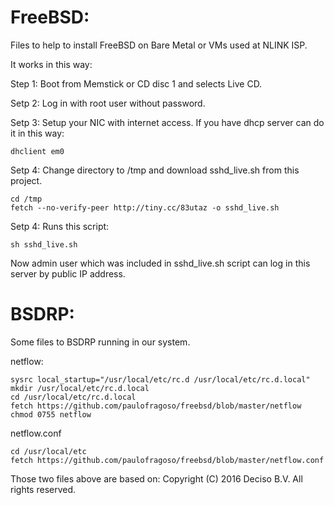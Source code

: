 # FreeBSD:

Files to help to install FreeBSD on Bare Metal or VMs used at NLINK ISP.

It works in this way:

Step 1: Boot from Memstick or CD disc 1 and selects Live CD.

Setp 2: Log in with root user without password.

Setp 3: Setup your NIC with internet access. If you have dhcp server can do it in this way:

	dhclient em0

Setp 4: Change directory to /tmp and download sshd_live.sh from this project.

	cd /tmp
	fetch --no-verify-peer http://tiny.cc/83utaz -o sshd_live.sh

Setp 4: Runs this script:

	sh sshd_live.sh

Now admin user which was included in sshd_live.sh script can log in this server by public IP address.

# BSDRP:

Some files to BSDRP running in our system.

netflow:

	sysrc local_startup="/usr/local/etc/rc.d /usr/local/etc/rc.d.local"
	mkdir /usr/local/etc/rc.d.local
	cd /usr/local/etc/rc.d.local
	fetch https://github.com/paulofragoso/freebsd/blob/master/netflow
	chmod 0755 netflow

netflow.conf

	cd /usr/local/etc
	fetch https://github.com/paulofragoso/freebsd/blob/master/netflow.conf

Those two files above are based on:
Copyright (C) 2016 Deciso B.V.
All rights reserved.
